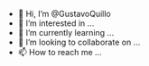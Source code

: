 - 👋 Hi, I’m @GustavoQuillo
- 👀 I’m interested in ...
- 🌱 I’m currently learning ...
- 💞️ I’m looking to collaborate on ...
- 📫 How to reach me ...

<!---
GustavoQuillo/GustavoQuillo is a ✨ special ✨ repository because its `README.md` (this file) appears on your GitHub profile.
You can click the Preview link to take a look at your changes.
--->
